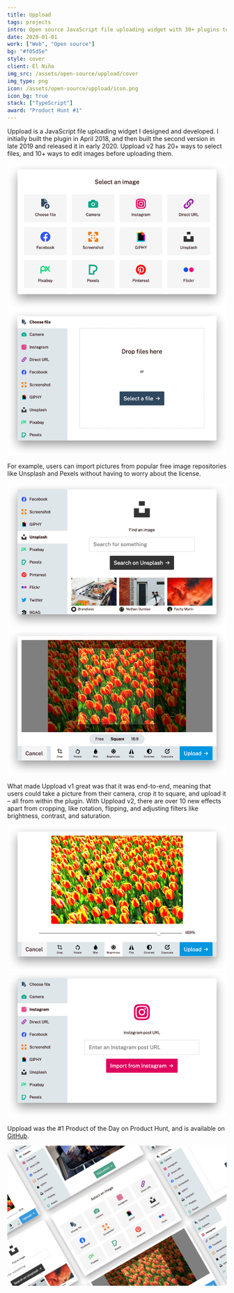 ```yaml
---
title: Uppload
tags: projects
intro: Open source JavaScript file uploading widget with 30+ plugins to select and edit photos
date: 2020-01-01
work: ["Web", "Open source"]
bg: "#f05d5e"
style: cover
client: El Niño
img_src: /assets/open-source/uppload/cover
img_type: png
icon: /assets/open-source/uppload/icon.png
icon_bg: true
stack: ["TypeScript"]
award: "Product Hunt #1"
---
```


Uppload is a JavaScript file uploading widget I designed and developed. I initially built the plugin in April 2018, and then built the second version in late 2019 and released it in early 2020. Uppload v2 has 20+ ways to select files, and 10+ ways to edit images before uploading them.

<div class="two-images">
  <img alt="" src="/assets/open-source/uppload/1.png">
  <img alt="" src="/assets/open-source/uppload/2.png">
</div>

For example, users can import pictures from popular free image repositories like Unsplash and Pexels without having to worry about the license.

<div class="two-images">
  <img alt="" src="/assets/open-source/uppload/3.png">
  <img alt="" src="/assets/open-source/uppload/4.png">
</div>

What made Uppload v1 great was that it was end-to-end, meaning that users could take a picture from their camera, crop it to square, and upload it – all from within the plugin. With Uppload v2, there are over 10 new effects apart from cropping, like rotation, flipping, and adjusting filters like brightness, contrast, and saturation.

<div class="two-images">
  <img alt="" src="/assets/open-source/uppload/5.png">
  <img alt="" src="/assets/open-source/uppload/6.png">
</div>

Uppload was the #1 Product of the Day on Product Hunt, and is available on [GitHub](https://github.com/elninotech/uppload).

<div class="image"><img alt="" src="/assets/open-source/uppload/cover.png"></div>
